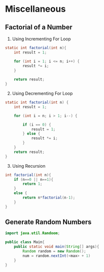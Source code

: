 # Miscellaneous

## Factorial of a Number

1. Using Incrementing For Loop
```java
static int factorial(int n){
    int result = 1;

    for (int i = 1; i <= n; i++) {
        result *= i;
    }
    
    return result;
}
```
2. Using Decrementing For Loop
```java
static int factorial(int n) {
    int result = 1;

    for (int i = n; i > 1; i--) {

        if (i == 0) {
            result = 1;
        } else {
            result *= i;
        }
    }
    return result;
}
```

3. Using Recursion
```java
int factorial(int n){
    if (n==0 || n==1){
        return 1;
    }
    else {
        return n*factorial(n-1);
    }
}
```

## Generate Random Numbers 

```java
import java.util.Randoom;

public class Main{
    public static void main(String[] args){
        Random random = new Random();
        num = random.nextInt(<max> + 1)
    }
}
```
